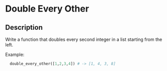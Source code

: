 # Double Every Other

## Description

Write a function that doubles every second integer in a list starting from the left.

Example:

```python
  double_every_other([1,2,3,4]) # -> [1, 4, 3, 8]
```
